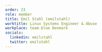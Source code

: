```yaml
---
order: 23
role: member
title: Emil Stahl (emilstahl)
worktitle: Linux Systems Engineer & Abuse
workplace: team.blue Denmark
socials:
  linkedin: emilstahl
  twitter: emilstahl
---
```


